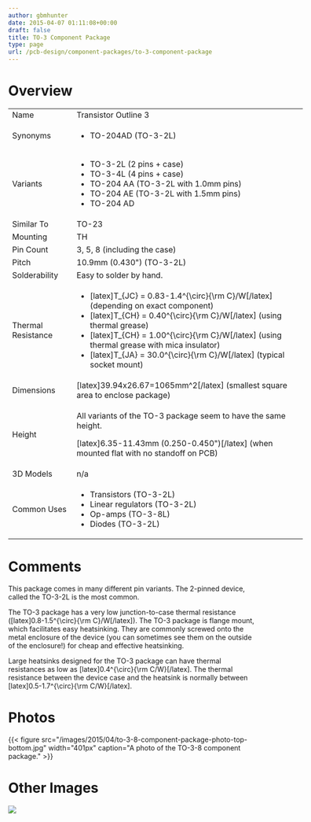 ```yaml
---
author: gbmhunter
date: 2015-04-07 01:11:08+00:00
draft: false
title: TO-3 Component Package
type: page
url: /pcb-design/component-packages/to-3-component-package
---
```


# Overview


<table style="width: 600px;" >
<tbody >
<tr >

<td >Name
</td>

<td >Transistor Outline 3
</td>
</tr>
<tr >

<td >Synonyms
</td>

<td >



  * TO-204AD (TO-3-2L)


</td>
</tr>
<tr >

<td >Variants
</td>

<td >



  * TO-3-2L (2 pins + case)
  * TO-3-4L (4 pins + case)
  * TO-204 AA (TO-3-2L with 1.0mm pins)
  * TO-204 AE (TO-3-2L with 1.5mm pins)
  * TO-204 AD


</td>
</tr>
<tr >

<td >Similar To
</td>

<td >TO-23
</td>
</tr>
<tr >

<td >Mounting
</td>

<td >TH
</td>
</tr>
<tr >

<td >Pin Count
</td>

<td >3, 5, 8 (including the case)
</td>
</tr>
<tr >

<td >Pitch
</td>

<td >10.9mm (0.430") (TO-3-2L)
</td>
</tr>
<tr >

<td >Solderability
</td>

<td >Easy to solder by hand.
</td>
</tr>
<tr >

<td >Thermal Resistance
</td>

<td >



  * [latex]T_{JC} = 0.83-1.4^{\circ}{\rm C}/W[/latex] (depending on exact component)
  * [latex]T_{CH} = 0.40^{\circ}{\rm C}/W[/latex] (using thermal grease)
  * [latex]T_{CH} = 1.00^{\circ}{\rm C}/W[/latex] (using thermal grease with mica insulator)
  * [latex]T_{JA} = 30.0^{\circ}{\rm C}/W[/latex] (typical socket mount)


</td>
</tr>
<tr >

<td >Dimensions
</td>

<td >[latex]39.94x26.67=1065mm^2[/latex] (smallest square area to enclose package)
</td>
</tr>
<tr >

<td >Height
</td>

<td >


All variants of the TO-3 package seem to have the same height.




[latex]6.35-11.43mm (0.250-0.450")[/latex] (when mounted flat with no standoff on PCB)



</td>
</tr>
<tr >

<td >3D Models
</td>

<td >n/a
</td>
</tr>
<tr >

<td >Common Uses
</td>

<td >



  * Transistors (TO-3-2L)
  * Linear regulators (TO-3-2L)
  * Op-amps (TO-3-8L)
  * Diodes (TO-3-2L)


</td>
</tr>
</tbody>
</table>


# Comments




This package comes in many different pin variants. The 2-pinned device, called the TO-3-2L is the most common.




The TO-3 package has a very low junction-to-case thermal resistance ([latex]0.8-1.5^{\circ}{\rm C}/W[/latex]). The TO-3 package is flange mount, which facilitates easy heatsinking. They are commonly screwed onto the metal enclosure of the device (you can sometimes see them on the outside of the enclosure!) for cheap and effective heatsinking.




Large heatsinks designed for the TO-3 package can have thermal resistances as low as [latex]0.4^{\circ}{\rm C/W}[/latex]. The thermal resistance between the device case and the heatsink is normally between [latex]0.5-1.7^{\circ}{\rm C/W}[/latex].




# Photos


{{< figure src="/images/2015/04/to-3-8-component-package-photo-top-bottom.jpg" width="401px" caption="A photo of the TO-3-8 component package."  >}}


# Other Images




![](/nextgen-attach_to_post/preview/id--6622)





##  
